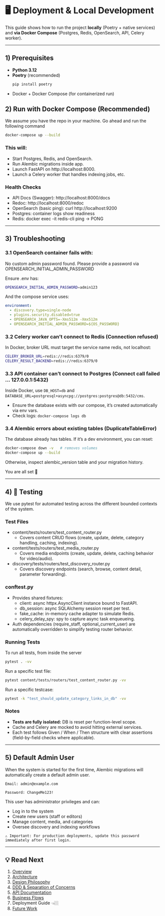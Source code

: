 # 🖥️ Deployment & Local Development

This guide shows how to run the project **locally** (Poetry + native services) and **via Docker Compose** (Postgres, Redis, OpenSearch, API, Celery worker).

---

## 1) Prerequisites

- **Python 3.12**
- **Poetry** (recommended)  
  ```bash
  pip install poetry
  ```
- Docker + Docker Compose (for containerized run)

## 2) Run with Docker Compose (Recommended)

We assume you have the repo in your machine.
Go ahead and run the following command

```bash
docker-compose up --build
```

### This will:
- Start Postgres, Redis, and OpenSearch.
- Run Alembic migrations inside app.
- Launch FastAPI on http://localhost:8000.
- Launch a Celery worker that handles indexing jobs, etc.

### Health Checks
- API Docs (Swagger): http://localhost:8000/docs
- Redoc: http://localhost:8000/redoc
- OpenSearch (basic ping): curl http://localhost:9200
- Postgres: container logs show readiness
- Redis: docker exec -it <redis-container> redis-cli ping → PONG

---

## 3) Troubleshooting
### 3.1 OpenSearch container fails with:
No custom admin password found. Please provide a password via OPENSEARCH_INITIAL_ADMIN_PASSWORD

Ensure .env has:
```bash 
OPENSEARCH_INITIAL_ADMIN_PASSWORD=admin123
```


And the compose service uses:
```yaml
environment:
  - discovery.type=single-node
  - plugins.security.disabled=true
  - OPENSEARCH_JAVA_OPTS=-Xms512m -Xmx512m
  - OPENSEARCH_INITIAL_ADMIN_PASSWORD=${OS_PASSWORD}
```

### 3.2 Celery worker can’t connect to Redis (Connection refused)

In Docker, broker URL must target the service name redis, not localhost:
```bash
CELERY_BROKER_URL=redis://redis:6379/0
CELERY_RESULT_BACKEND=redis://redis:6379/0
```


### 3.3 API container can’t connect to Postgres (Connect call failed … 127.0.0.1:5432)

Inside Docker, use `DB_HOST=db` and `DATABASE_URL=postgresql+asyncpg://postgres:postgres@db:5432/cms`.

- Ensure the database exists with our compose, it’s created automatically via env vars.
- Check logs: `docker-compose logs db`

### 3.4 Alembic errors about existing tables (DuplicateTableError)

The database already has tables. If it’s a dev environment, you can reset:
```bash
docker-compose down -v   # removes volumes
docker-compose up --build
```

Otherwise, inspect alembic_version table and your migration history.

You are all set 🎉

---

## 4) 🧪 Testing

We use pytest for automated testing across the different bounded contexts of the system.

### Test Files
- content/tests/routers/test_content_router.py 
  - Covers content CRUD flows (create, update, delete, category handling, caching, indexing). 
- content/tests/routers/test_media_router.py 
  - Covers media endpoints (create, update, delete, caching behavior for video/audio).
- discovery/tests/routers/test_discovery_router.py 
  - Covers discovery endpoints (search, browse, content detail, parameter forwarding).

### conftest.py
- Provides shared fixtures:
  - client: async httpx.AsyncClient instance bound to FastAPI.
  - db_session: async SQLAlchemy session reset per test.
  - fake_cache: in-memory cache adapter to simulate Redis.
  - celery_delay_spy: spy to capture async task enqueueing.
- Auth dependencies (require_staff, optional_current_user) are automatically overridden to simplify testing router behavior.

### Running Tests
To run all tests, from inside the server
```bash
pytest . -vv
```

Run a specific test file:
```bash
pytest content/tests/routers/test_content_router.py -vv
```

Run a specific testcase:
```bash
pytest -k "test_should_update_category_links_in_db" -vv
```

### Notes
- **Tests are fully isolated:** DB is reset per function-level scope.
- Cache and Celery are mocked to avoid hitting external services.
- Each test follows Given / When / Then structure with clear assertions (field-by-field checks where applicable).
---

## 5) Default Admin User

When the system is started for the first time, Alembic migrations will automatically create a default admin user.

`Email: admin@example.com`

`Password: ChangeMe123!`

This user has administrator privileges and can:
- Log in to the system
- Create new users (staff or editors)
- Manage content, media, and categories
- Oversee discovery and indexing workflows

```
⚠️ Important: For production deployments, update this password immediately after first login.
```
---

## 💡 Read Next
1. [Overview](00-Overview.md)
2. [Architecture](01-Architecture.md)
3. [Design Philosophy](02-Design-Philosophy.md)
4. [DDD & Separation of Concerns](03-DDD-and-Separation-of-Concerns.md)
5. [API Documentation](04-API-Documentation.md) 
6. [Business Flows](05-Business-Flows.md)
7. Deployment Guide 👈🏼
8. [Future Work](07-Future-Work.md) 